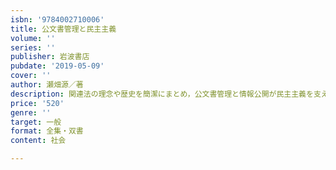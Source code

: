 ```yaml
---
isbn: '9784002710006'
title: 公文書管理と民主主義
volume: ''
series: ''
publisher: 岩波書店
pubdate: '2019-05-09'
cover: ''
author: 瀬畑源／著
description: 関連法の理念や歴史を簡潔にまとめ，公文書管理と情報公開が民主主義を支える重要な機能であることを伝える．
price: '520'
genre: ''
target: 一般
format: 全集・双書
content: 社会

---
```


